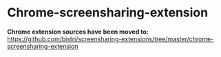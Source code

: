 Chrome-screensharing-extension
==============================

**Chrome extension sources have been moved to:**
https://github.com/bistri/screensharing-extensions/tree/master/chrome-screensharing-extension
